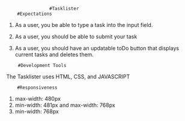                     #Tasklister 
        #Expectations 
1. As a user, you be able to type a task into the input field.
2. As a user, you should be able to submit your task
3. As a user, you should have an updatable toDo button that displays
    current tasks and deletes them.

        #Development Tools
The Tasklister uses HTML, CSS, and JAVASCRIPT

        #Responsiveness
1. max-width: 480px
2. min-width: 481px and max-width: 768px
3. min-width: 768px




